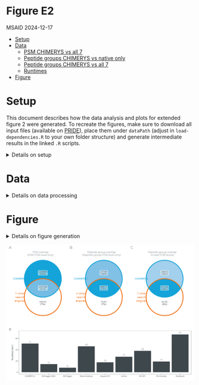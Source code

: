 # Figure E2
MSAID
2024-12-17

- [Setup](#setup)
- [Data](#data)
  - [PSM CHIMERYS vs all 7](#psm-chimerys-vs-all-7)
  - [Peptide groups CHIMERYS vs native
    only](#peptide-groups-chimerys-vs-native-only)
  - [Peptide groups CHIMERYS vs all
    7](#peptide-groups-chimerys-vs-all-7)
  - [Runtimes](#runtimes)
- [Figure](#figure)

# Setup

This document describes how the data analysis and plots for extended
figure 2 were generated. To recreate the figures, make sure to download
all input files (available on
[PRIDE](https://www.ebi.ac.uk/pride/archive?keyword=PXD053241)), place
them under `dataPath` (adjust in `load-dependencies.R` to your own
folder structure) and generate intermediate results in the linked `.R`
scripts.

<details>
<summary>
Details on setup
</summary>

``` r
suppressMessages(source(here::here("scripts/load-dependencies.R")))

path <- file.path(here::here(), "figure-E2")
figurePath <- file.path(dataPath, "data/figure-E2")
```

</details>

# Data

<details>
<summary>
Details on data processing
</summary>

## PSM CHIMERYS vs all 7

[R code to generate input file
`figure-E2A-venn-psms.csv`](venn-diagrams.R)

``` r
data_venn_psm_duell <- fread(file.path(figurePath, "figure-E2A-venn-psms.csv"))
data_venn_psm_duell[, condition := factor(condition,
                                          c("7 other search engines", "CHIMERYS"),
                                          c("7 other\nsearch\nengines", "CHIMERYS"))]
data_venn_psm_duell <- split(data_venn_psm_duell[, .(condition, psm_J)],
                             by="condition", keep.by=F, drop = T)
data_venn_psm_duell <- lapply(data_venn_psm_duell, function(x) unlist(x, use.names = F))

p_venn_psm_duell <-
  ggVennDiagram(data_venn_psm_duell,
                set_color = c(msaid_orange, msaid_blue), set_size = 7/.pt,
                label_color = msaid_darkgray, label_size = 6/.pt) +
  theme(text = element_text(family="Montserrat Light", size = 8.4, color=msaid_darkgray),
        legend.position = "none") +
  scale_fill_gradient(low="white", high = msaid_blue) +
  scale_x_continuous(expand = expansion(mult = .2)) +
  ggtitle("PSM overlap\n(PSM FDR level only)") +
  theme(plot.title = element_text(hjust = 0.5, size = 7))
```

## Peptide groups CHIMERYS vs native only

[R code to generate input file
`figure-E2B-venn-peptides-native.csv`](venn-diagrams.R)

``` r
data_venn_ptm_native_duell <- fread(file.path(figurePath, "figure-E2B-venn-peptides-native.csv"))
data_venn_ptm_native_duell[, condition := factor(condition,
                                          c("4 other search engines", "CHIMERYS"),
                                          c("4 other\nsearch\nengines", "CHIMERYS"))]
data_venn_ptm_native_duell <- split(data_venn_ptm_native_duell[, .(condition, ptm_group_J)],
                                    by="condition", keep.by=F, drop = T)
data_venn_ptm_native_duell <- lapply(data_venn_ptm_native_duell, function(x) unlist(x, use.names = F))

p_venn_ptm_native_duell <-
  ggVennDiagram(data_venn_ptm_native_duell,
                set_color = c(msaid_orange, msaid_blue), set_size = 7/.pt,
                label_color = msaid_darkgray, label_size = 6/.pt) +
  theme(text = element_text(family="Montserrat Light", size = 8.4, color=msaid_darkgray),
        legend.position = "none") +
  scale_fill_gradient(low="white", high = msaid_blue) +
  scale_x_continuous(expand = expansion(mult = .2)) +
  ggtitle("Peptide group overlap\n(Peptide group FDR level only)") +
  theme(plot.title = element_text(hjust = 0.5, size = 7))
```

## Peptide groups CHIMERYS vs all 7

[R code to generate input file
`figure-E2C-venn-peptides-all.csv`](venn-diagrams.R)

``` r
data_venn_ptm_all_duell <- fread(file.path(figurePath, "figure-E2C-venn-peptides-all.csv"))
data_venn_ptm_all_duell[, condition := factor(condition,
                                          c("7 other search engines", "CHIMERYS"),
                                          c("7 other\nsearch\nengines", "CHIMERYS"))]
data_venn_ptm_all_duell <- split(data_venn_ptm_all_duell[, .(condition, ptm_group_J)],
                                    by="condition", keep.by=F, drop = T)
data_venn_ptm_all_duell <- lapply(data_venn_ptm_all_duell, function(x) unlist(x, use.names = F))

p_venn_ptm_all_duell <-
  ggVennDiagram(data_venn_ptm_all_duell,
                set_color = c(msaid_orange, msaid_blue), set_size = 7/.pt,
                label_color = msaid_darkgray, label_size = 6/.pt) +
  theme(text = element_text(family="Montserrat Light", size = 8.4, color=msaid_darkgray),
        legend.position = "none") +
  scale_fill_gradient(low="white", high = msaid_blue) +
  scale_x_continuous(expand = expansion(mult = .2)) +
  ggtitle("Peptide group overlap\n(mixed FDR levels)") +
  theme(plot.title = element_text(hjust = 0.5, size = 7))
```

## Runtimes

Runtimes were manually recorded and saved as `figure-E2D-runtimes.csv`

``` r
dtRuntimes <- fread(file.path(figurePath, "figure-E2D-runtimes.csv"))
dtRuntimesSummed <- dtRuntimes[, .(Runtime = sum(Runtime)), by=Software]
softwareLabels <- c('CHIMERYS 2',
                    'MSFragger DDA+',
                    'MSFragger',
                    'Metamorpheus',
                    'Sequest HT',
                    'Comet',
                    'MS-GF+',
                    'MS Amanda',
                    'MaxQuant')
dtRuntimesSummed[, Software := factor(Software, softwareLabels)]

p_runtimes <- ggplot(dtRuntimesSummed, aes(x=Software, y=Runtime)) +
  geom_bar(stat = "identity", fill = msaid_darkgray) +
  geom_text(aes(x=Software, y=Runtime, label = round(Runtime, 0)), vjust=-0.5, family = "Montserrat Light",
            size = 6.5/.pt, color = msaid_darkgray) +
  theme(axis.title.x = element_blank()) + 
  ylab("Runtime [min]") +
  ylim(c(0, 70))
```

</details>

# Figure

<details>
<summary>
Details on figure generation
</summary>

``` r
p_design <- "AABBCC\nDDDDDD"

p_supp_overlap <- free(p_venn_psm_duell) + free(p_venn_ptm_native_duell) +
free(p_venn_ptm_all_duell) + free(p_runtimes) +
plot_layout(design = p_design, heights = c(1, 0.6)) +
plot_annotation(tag_levels = "A")

ggsave2(file.path(path, "figure-E2.pdf"), plot = p_supp_overlap,
        width = 180, height = 130, units = "mm", device = cairo_pdf)
ggsave2(file.path(path, "figure-E2.png"), plot = p_supp_overlap,
        width = 180, height = 130, units = "mm") #, dpi = 92
```

</details>

![figure-E2](figure-E2.png)
